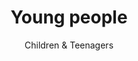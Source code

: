 ---
title: Young people
subtitle: Children &amp; Teenagers
description: |
  We offer a space where people aged 6 – 18 can take part in sports, music, drama and crafts. We also lead trips away from the centre, such as to local museums and on woodland adventures.
introduction_title: Develop skills, get advice and have fun
introduction:
  Our popular Youth Café is somewhere 11 - 18 year olds can socialise and meet friends. There’s always someone to talk to for advice or guidance.
introduction_photo: '/images/youngpeople2.jpg'
facts:
- figure: '425'
  description: We’ve delivered 425 hours of support and activities for young people
- figure: '238'
  description: We’ve involved 238 young people in a youth service including holiday provision
- figure: '19'
  description: We’ve given 19 students work experience placements
- figure: '240'
  description: We’ve enabled young volunteers to give 240 hours of their time
story: youngpeople
---